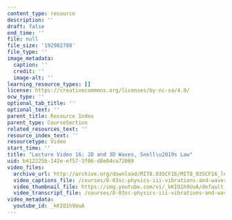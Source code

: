 ```yaml
---
content_type: resource
description: ''
draft: false
end_time: ''
file: null
file_size: '192982788'
file_type: ''
image_metadata:
  caption: ''
  credit: ''
  image-alt: ''
learning_resource_types: []
license: https://creativecommons.org/licenses/by-nc-sa/4.0/
ocw_type: ''
optional_tab_title: ''
optional_text: ''
parent_title: Resource Index
parent_type: CourseSection
related_resources_text: ''
resource_index_text: ''
resourcetype: Video
start_time: ''
title: "Lecture Video 16: 2D and 3D Waves, Snell\u2019s Law"
uid: b412225b-142e-ef57-3f06-d8e04ca72069
video_files:
  archive_url: http://archive.org/download/MIT8.03SCF16/MIT8_03SCF16_lec16_300k.mp4
  video_captions_file: /courses/8-03sc-physics-iii-vibrations-and-waves-fall-2016/841f78db74ef507688a0fa06f6773db6_kKIQ1h9UuA.vtt
  video_thumbnail_file: https://img.youtube.com/vi/_kKIQ1h9UuA/default.jpg
  video_transcript_file: /courses/8-03sc-physics-iii-vibrations-and-waves-fall-2016/89a1c10c637a00326de4f9615fff8095_kKIQ1h9UuA.pdf
video_metadata:
  youtube_id: _kKIQ1h9UuA
---
```

